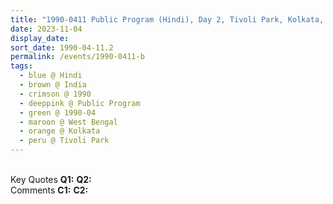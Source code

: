 ```yaml
---
title: "1990-0411 Public Program (Hindi), Day 2, Tivoli Park, Kolkata, West Bengal, India"
date: 2023-11-04
display_date: 
sort_date: 1990-04-11.2
permalink: /events/1990-0411-b
tags:
  - blue @ Hindi
  - brown @ India
  - crimson @ 1990
  - deeppink @ Public Program
  - green @ 1990-04
  - maroon @ West Bengal
  - orange @ Kolkata
  - peru @ Tivoli Park
---
```


<br>

<wave-list>
  <list-title color="DarkSeaGreen" width="55">Key Quotes</list-title>
  <list-item color="BlanchedAlmond" width="280"><b>Q1:</b> <i></i></list-item>
  <list-item color="Lavender" width="280"><b>Q2:</b> <i></i></list-item>
</wave-list>

<br>

<wave-list>
  <list-title color="DarkSeaGreen" width="55">Comments</list-title>
  <list-item color="BlanchedAlmond" width="280"><b>C1:</b> <i></i></list-item>
  <list-item color="Lavender" width="280"><b>C2:</b> <i></i></list-item>
</wave-list>